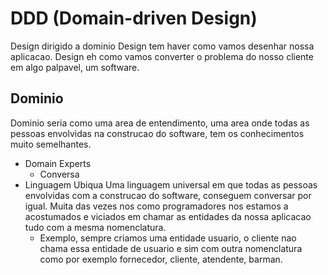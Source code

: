# DDD (Domain-driven Design)

Design dirigido a dominio
    Design tem haver como vamos desenhar nossa aplicacao. 
    Design eh como vamos converter o problema do nosso cliente em algo palpavel, um software.


## Dominio
Dominio seria como uma area de entendimento, uma area onde todas as pessoas envolvidas na construcao do software, tem os conhecimentos muito semelhantes.

- Domain Experts 
    - Conversa
- Linguagem Ubiqua
    Uma linguagem universal em que todas as pessoas envolvidas com a construcao do software, conseguem conversar por igual. Muita das vezes nos como programadores
    nos estamos a acostumados e viciados em chamar as entidades da nossa aplicacao tudo com a mesma nomenclatura.
    - Exemplo, sempre criamos uma entidade usuario, o cliente nao chama essa entidade de usuario e sim com outra nomenclatura como por exemplo fornecedor, cliente, 
    atendente, barman. 





